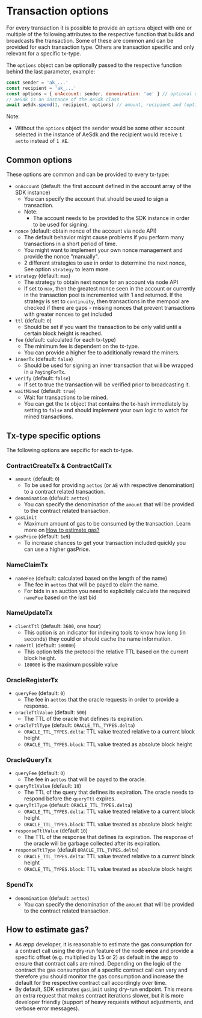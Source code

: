 # Transaction options
For every transaction it is possible to provide an `options` object with one or multiple of the following attributes to the respective function that builds and broadcasts the transaction.
Some of these are common and can be provided for each transaction type. Others are transaction specific and only relevant for a specific tx-type.

The `options` object can be optionally passed to the respective function behind the last parameter, example:
```js
const sender = 'ak_...'
const recipient = 'ak_...'
const options = { onAccount: sender, denomination: 'ae' } // optional options object
// aeSdk is an instance of the AeSdk class
await aeSdk.spend(1, recipient, options) // amount, recipient and (optional) options
```

Note:

- Without the `options` object the sender would be some other account selected in the instance of AeSdk and the recipient would receive `1 aetto` instead of `1 AE`.

## Common options
These options are common and can be provided to every tx-type:

- `onAccount` (default: the first account defined in the account array of the SDK instance)
  - You can specify the account that should be used to sign a transaction.
  - Note:
    - The account needs to be provided to the SDK instance in order to be used for signing.
- `nonce` (default: obtain nonce of the account via node API)
  - The default behavior might cause problems if you perform many transactions in a short period of time.
  - You might want to implement your own nonce management and provide the nonce "manually".
  - 2 different strategies to use in order to determine the next nonce, See option `strategy` to learn more.
- `strategy` (default: `max`)
  - The strategy to obtain next nonce for an account via node API
  - If set to `max`, then the greatest nonce seen in the account or currently in the transaction pool is incremented with 1 and returned.
    If the strategy is set to `continuity`, then transactions in the mempool are checked if there are gaps - missing nonces that prevent transactions with greater nonces to get included
- `ttl` (default: `0`)
  - Should be set if you want the transaction to be only valid until a certain block height is reached.
- `fee` (default: calculated for each tx-type)
  - The minimum fee is dependent on the tx-type.
  - You can provide a higher fee to additionally reward the miners.
- `innerTx` (default: `false`)
  - Should be used for signing an inner transaction that will be wrapped in a `PayingForTx`.
- `verify` (default: `false`)
  - If set to true the transaction will be verified prior to broadcasting it.
- `waitMined` (default: `true`)
  - Wait for transactions to be mined.
  - You can get the tx object that contains the tx-hash immediately by setting to `false` and should implement your own logic to watch for mined transactions.

## Tx-type specific options
The following options are sepcific for each tx-type.

### ContractCreateTx & ContractCallTx
- `amount` (default: `0`)
  - To be used for providing `aettos` (or `AE` with respective denomination) to a contract related transaction.
- `denomination` (default: `aettos`)
  - You can specify the denomination of the `amount` that will be provided to the contract related transaction.
- `gasLimit`
  - Maximum amount of gas to be consumed by the transaction. Learn more on [How to estimate gas?](#how-to-estimate-gas)
- `gasPrice` (default: `1e9`)
  - To increase chances to get your transaction included quickly you can use a higher gasPrice.

### NameClaimTx
- `nameFee` (default: calculated based on the length of the name)
  - The fee in `aettos` that will be payed to claim the name.
  - For bids in an auction you need to explicitely calculate the required `nameFee` based on the last bid

### NameUpdateTx
- `clientTtl` (default: `3600`, one hour)
  - This option is an indicator for indexing tools to know how long (in seconds) they could or should cache the name information.
- `nameTtl` (default: `180000`)
  - This option tells the protocol the relative TTL based on the current block height.
  - `180000` is the maximum possible value

### OracleRegisterTx
- `queryFee` (default: `0`)
  - The fee in `aettos` that the oracle requests in order to provide a response.
- `oracleTtlValue` (default: `500`)
  - The TTL of the oracle that defines its expiration.
- `oracleTtlType` (default: `ORACLE_TTL_TYPES.delta`)
  - `ORACLE_TTL_TYPES.delta`: TTL value treated relative to a current block height
  - `ORACLE_TTL_TYPES.block`: TTL value treated as absolute block height

### OracleQueryTx
- `queryFee` (default: `0`)
  - The fee in `aettos` that will be payed to the oracle.
- `queryTtlValue` (default: `10`)
  - The TTL of the query that defines its expiration. The oracle needs to respond before the `queryTtl` expires.
- `queryTtlType` (default: `ORACLE_TTL_TYPES.delta`)
  - `ORACLE_TTL_TYPES.delta`: TTL value treated relative to a current block height
  - `ORACLE_TTL_TYPES.block`: TTL value treated as absolute block height
- `responseTtlValue` (default `10`)
  - The TTL of the response that defines its expiration. The response of the oracle will be garbage collected after its expiration.
- `responseTtlType` (default `ORACLE_TTL_TYPES.delta`)
  - `ORACLE_TTL_TYPES.delta`: TTL value treated relative to a current block height
  - `ORACLE_TTL_TYPES.block`: TTL value treated as absolute block height

### SpendTx
- `denomination` (default: `aettos`)
  - You can specify the denomination of the `amount` that will be provided to the contract related transaction.

## How to estimate gas?
- As æpp developer, it is reasonable to estimate the gas consumption for a contract call using the dry-run feature of the node **once** and provide a specific offset (e.g. multiplied by 1.5 or 2) as default in the æpp to ensure that contract calls are mined. Depending on the logic of the contract the gas consumption of a specific contract call can vary and therefore you should monitor the gas consumption and increase the default for the respective contract call accordingly over time.
- By default, SDK estimates `gasLimit` using dry-run endpoint. This means an extra request that makes contract iterations slower, but it is more developer friendly (support of heavy requests without adjustments, and verbose error messages).
